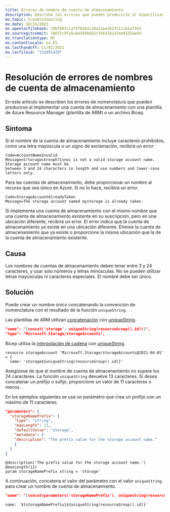 ```yaml
---
title: Errores de nombre de cuenta de almacenamiento
description: Describe los errores que pueden producirse al especificar un nombre de cuenta de almacenamiento en una plantilla de Azure Resource Manager (plantilla de ARM) o un archivo Bicep.
ms.topic: troubleshooting
ms.date: 10/26/2021
ms.openlocfilehash: 78bf097ccaf5f826dc20a11ee36375111b1a7354
ms.sourcegitcommit: 106f5c9fa5c6d3498dd1cfe63181a7ed4125ae6d
ms.translationtype: HT
ms.contentlocale: es-ES
ms.lasthandoff: 11/02/2021
ms.locfileid: "131091429"
---
```

# <a name="resolve-errors-for-storage-account-names"></a>Resolución de errores de nombres de cuenta de almacenamiento

En este artículo se describen los errores de nomenclatura que pueden producirse al implementar una cuenta de almacenamiento con una plantilla de Azure Resource Manager (plantilla de ARM) o un archivo Bicep.

## <a name="symptom"></a>Síntoma

Si el nombre de la cuenta de almacenamiento incluye caracteres prohibidos, como una letra mayúscula o un signo de exclamación, recibirá un error:

```Output
Code=AccountNameInvalid
Message=S!torageckrexph7isnoc is not a valid storage account name. Storage account name must be
between 3 and 24 characters in length and use numbers and lower-case letters only.
```

Para las cuentas de almacenamiento, debe proporcionar un nombre al recurso que sea único en Azure. Si no lo hace, recibirá un error.

```Output
Code=StorageAccountAlreadyTaken
Message=The storage account named mystorage is already taken.
```

Si implementa una cuenta de almacenamiento con el mismo nombre que una cuenta de almacenamiento existente en su suscripción, pero en una ubicación diferente, recibirá un error. El error indica que la cuenta de almacenamiento ya existe en una ubicación diferente. Elimine la cuenta de almacenamiento que ya existe o proporcione la misma ubicación que la de la cuenta de almacenamiento existente.

## <a name="cause"></a>Causa

Los nombres de cuentas de almacenamiento deben tener entre 3 y 24 caracteres, y usar solo números y letras minúsculas. No se pueden utilizar letras mayúsculas ni caracteres especiales. El nombre debe ser único.

## <a name="solution"></a>Solución

Puede crear un nombre único concatenando la convención de nomenclatura con el resultado de la función `uniqueString`.

Las plantillas de ARM utilizan [concatenación](../templates/template-functions-string.md#concat) con [uniqueString](../templates/template-functions-string.md#uniquestring).

```json
"name": "[concat('storage', uniqueString(resourceGroup().id))]",
"type": "Microsoft.Storage/storageAccounts",
```

Bicep utiliza la [interpolación de cadena](../bicep/bicep-functions-string.md#concat) con [uniqueString](../bicep/bicep-functions-string.md#uniquestring).

```bicep
resource storageAccount 'Microsoft.Storage/storageAccounts@2021-04-01' = {
  name: 'storage${uniqueString(resourceGroup().id)}'
```

Asegúrese de que el nombre de cuenta de almacenamiento no supere los 24 caracteres. La función `uniqueString` devuelve 13 caracteres. Si desea concatenar un prefijo o sufijo, proporcione un valor de 11 caracteres o menos.

En los ejemplos siguientes se usa un parámetro que crea un prefijo con un máximo de 11 caracteres.

```json
"parameters": {
  "storageNamePrefix": {
    "type": "string",
    "maxLength": 11,
    "defaultValue": "storage",
    "metadata": {
    "description": "The prefix value for the storage account name."
    }
  }
}
```

```bicep
@description('The prefix value for the storage account name.')
@maxLength(11)
param storageNamePrefix string = 'storage'
```

A continuación, concatena el valor del parámetro con el valor `uniqueString` para crear un nombre de cuenta de almacenamiento.

```json
"name": "[concat(parameters('storageNamePrefix'), uniquestring(resourceGroup().id))]"
```

```bicep
name: '${storageNamePrefix}${uniqueString(resourceGroup().id)}'
```
